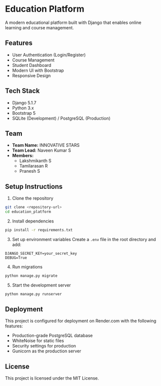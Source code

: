 # Education Platform

A modern educational platform built with Django that enables online learning and course management.

## Features

- User Authentication (Login/Register)
- Course Management
- Student Dashboard
- Modern UI with Bootstrap
- Responsive Design

## Tech Stack

- Django 5.1.7
- Python 3.x
- Bootstrap 5
- SQLite (Development) / PostgreSQL (Production)

## Team

- **Team Name:** INNOVATIVE STARS
- **Team Lead:** Naveen Kumar S
- **Members:**
  - Lakshmikanth S
  - Tamilarasan R
  - Pranesh S

## Setup Instructions

1. Clone the repository
```bash
git clone <repository-url>
cd education_platform
```

2. Install dependencies
```bash
pip install -r requirements.txt
```

3. Set up environment variables
Create a `.env` file in the root directory and add:
```
DJANGO_SECRET_KEY=your_secret_key
DEBUG=True
```

4. Run migrations
```bash
python manage.py migrate
```

5. Start the development server
```bash
python manage.py runserver
```

## Deployment

This project is configured for deployment on Render.com with the following features:
- Production-grade PostgreSQL database
- WhiteNoise for static files
- Security settings for production
- Gunicorn as the production server

## License

This project is licensed under the MIT License. 